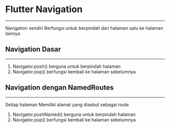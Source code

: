 # Flutter Navigation
---

Navigation sendiri Berfungsi untuk berpindah dari halaman satu ke halaman lainnya

## Navigation Dasar
---

1. Navigator.push()
berguna untuk berpindah halaman
2. Navigator.pop()
berfungsi kembali ke halaman sebelumnya

## Navigation dengan NamedRoutes
---

Setiap halaman Memiliki alamat yang disebut sebagai route

1. Navigator.pushNamed()
berguna untuk berpindah halaman
2. Navigator.pop()
berfungsi kembali ke halaman sebelumnya
